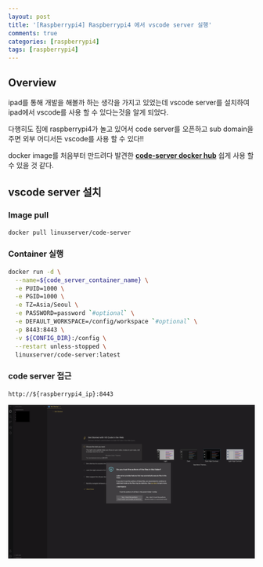 ```yaml
---
layout: post
title: '[Raspberrypi4] Raspberrypi4 에서 vscode server 실행'
comments: true
categories: [raspberrypi4]
tags: [raspberrypi4]
---
```


## Overview
ipad를 통해 개발을 해볼까 하는 생각을 가지고 있었는데 vscode server를 설치하여 ipad에서 vscode를 사용 할 수 있다는것을 알게 되었다.

다행히도 집에 raspberrypi4가 놀고 있어서 code server를 오픈하고 sub domain을 주면 외부 어디서든 vscode를 사용 할 수 있다!!

docker image를 처음부터 만드려다 발견한 **[code-server docker hub](https://hub.docker.com/r/linuxserver/code-server)** 쉽게 사용 할 수 있을 것 같다.


## vscode server 설치

### Image pull
```bash
docker pull linuxserver/code-server
```

### Container 실행
```bash
docker run -d \
  --name=${code_server_container_name} \
  -e PUID=1000 \
  -e PGID=1000 \
  -e TZ=Asia/Seoul \
  -e PASSWORD=password `#optional` \
  -e DEFAULT_WORKSPACE=/config/workspace `#optional` \
  -p 8443:8443 \
  -v ${CONFIG_DIR}:/config \
  --restart unless-stopped \
  linuxserver/code-server:latest
```

### code server 접근
```html
http://${raspberrypi4_ip}:8443
```
![codeserver](/assets/img/post_image/codeserver.png)
